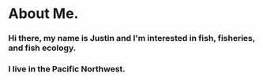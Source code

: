 # About Me.

### Hi there, my name is Justin and I'm interested in fish, fisheries, and fish ecology. 
### I live in the Pacific Northwest.


